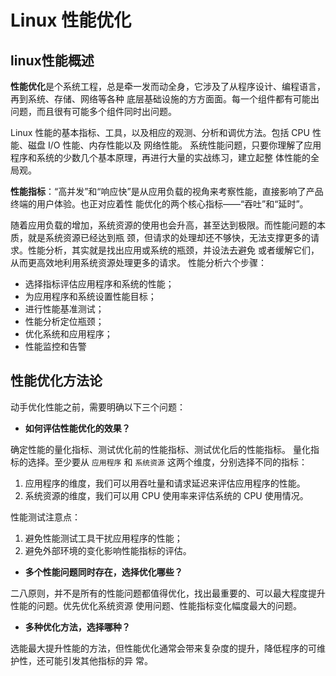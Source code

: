 # Linux 性能优化
## linux性能概述
**性能优化**是个系统工程，总是牵一发而动全身，它涉及了从程序设计、编程语言，再到系统、存储、网络等各种
底层基础设施的方方面面。每一个组件都有可能出问题，而且很有可能多个组件同时出问题。

Linux 性能的基本指标、工具，以及相应的观测、分析和调优方法。包括 CPU 性能、磁盘 I/O 性能、内存性能以及
网络性能。 系统性能问题，只要你理解了应用程序和系统的少数几个基本原理，再进行大量的实战练习，建立起整
体性能的全局观。

**性能指标**：“高并发”和“响应快”是从应用负载的视角来考察性能，直接影响了产品终端的用户体验。也正对应着性
能优化的两个核心指标——“吞吐”和“延时”。

随着应用负载的增加，系统资源的使用也会升高，甚至达到极限。而性能问题的本质，就是系统资源已经达到瓶
颈，但请求的处理却还不够快，无法支撑更多的请求。性能分析，其实就是找出应用或系统的瓶颈，并设法去避免
或者缓解它们，从而更高效地利用系统资源处理更多的请求。
性能分析六个步骤： 
- 选择指标评估应用程序和系统的性能； 
- 为应用程序和系统设置性能目标； 
- 进行性能基准测试； 
- 性能分析定位瓶颈； 
- 优化系统和应用程序； 
- 性能监控和告警

## 性能优化方法论
动手优化性能之前，需要明确以下三个问题：
- **如何评估性能优化的效果？**

确定性能的量化指标、测试优化前的性能指标、测试优化后的性能指标。 量化指标的选择。至少要从 `应用程序` 和
`系统资源` 这两个维度，分别选择不同的指标：
1. 应用程序的维度，我们可以用吞吐量和请求延迟来评估应用程序的性能。
2. 系统资源的维度，我们可以用 CPU 使用率来评估系统的 CPU 使用情况。

性能测试注意点：
1. 避免性能测试工具干扰应用程序的性能；
2. 避免外部环境的变化影响性能指标的评估。

- **多个性能问题同时存在，选择优化哪些？**

二八原则，并不是所有的性能问题都值得优化，找出最重要的、可以最大程度提升性能的问题。优先优化系统资源
使用问题、性能指标变化幅度最大的问题。
- **多种优化方法，选择哪种？**

选能最大提升性能的方法，但性能优化通常会带来复杂度的提升，降低程序的可维护性，还可能引发其他指标的异
常。
